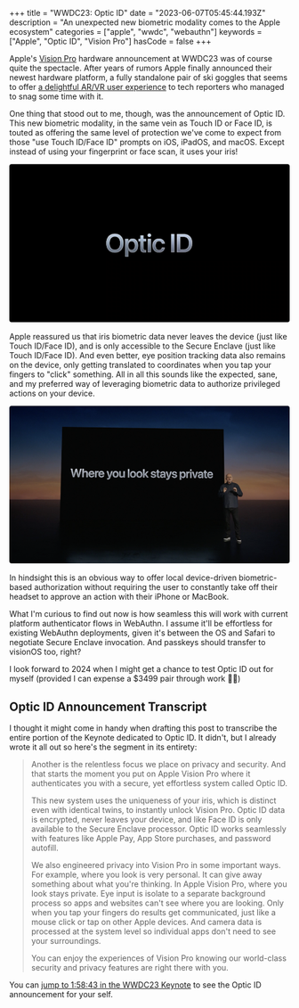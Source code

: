 +++
title = "WWDC23: Optic ID"
date = "2023-06-07T05:45:44.193Z"
description = "An unexpected new biometric modality comes to the Apple ecosystem"
categories = ["apple", "wwdc", "webauthn"]
keywords = ["Apple", "Optic ID", "Vision Pro"]
hasCode = false
+++

Apple's [Vision Pro](https://www.apple.com/apple-vision-pro/) hardware announcement at WWDC23 was of course quite the spectacle. After years of rumors Apple finally announced their newest hardware platform, a fully standalone pair of ski goggles that seems to offer [a delightful AR/VR user experience](https://arstechnica.com/gadgets/2023/06/hands-on-with-apple-vision-pro-this-is-not-a-vr-headset/) to tech reporters who managed to snag some time with it.

One thing that stood out to me, though, was the announcement of Optic ID. This new biometric modality, in the same vein as Touch ID or Face ID, is touted as offering the same level of protection we've come to expect from those "use Touch ID/Face ID" prompts on iOS, iPadOS, and macOS. Except instead of using your fingerprint or face scan, it uses your iris!

![The "Optic ID" title card from the WWDC23 keynote](images/optic_id.png)

Apple reassured us that iris biometric data never leaves the device (just like Touch ID/Face ID), and is only accessible to the Secure Enclave (just like Touch ID/Face ID). And even better, eye position tracking data also remains on the device, only getting translated to coordinates when you tap your fingers to "click" something. All in all this sounds like the expected, sane, and my preferred way of leveraging biometric data to authorize privileged actions on your device.

![A title card claiming "where you look stays private" from the WWDC 2023 keynote](images/where_you_look_stays_private.png)

In hindsight this is an obvious way to offer local device-driven biometric-based authorization without requiring the user to constantly take off their headset to approve an action with their iPhone or MacBook.

What I'm curious to find out now is how seamless this will work with current platform authenticator flows in WebAuthn. I assume it'll be effortless for existing WebAuthn deployments, given it's between the OS and Safari to negotiate Secure Enclave invocation. And passkeys should transfer to visionOS too, right?

I look forward to 2024 when I might get a chance to test Optic ID out for myself (provided I can expense a $3499 pair through work 🥵💸)

## Optic ID Announcement Transcript

I thought it might come in handy when drafting this post to transcribe the entire portion of the Keynote dedicated to Optic ID. It didn't, but I already wrote it all out so here's the segment in its entirety:

> Another is the relentless focus we place on privacy and security. And that starts the moment you put on Apple Vision Pro where it authenticates you with a secure, yet effortless system called Optic ID.
>
> This new system uses the uniqueness of your iris, which is distinct even with identical twins, to instantly unlock Vision Pro. Optic ID data is encrypted, never leaves your device, and like Face ID is only available to the Secure Enclave processor. Optic ID works seamlessly with features like Apple Pay, App Store purchases, and password autofill.
>
> We also engineered privacy into Vision Pro in some important ways. For example, where you look is very personal. It can give away something about what you're thinking. In Apple Vision Pro, where you look stays private. Eye input is isolate to a separate background process so apps and websites can't see where you are looking. Only when you tap your fingers do results get communicated, just like a mouse click or tap on other Apple devices. And camera data is processed at the system level so individual apps don't need to see your surroundings.
>
> You can enjoy the experiences of Vision Pro knowing our world-class security and privacy features are right there with you.

You can [jump to 1:58:43 in the WWDC23 Keynote](https://youtu.be/GYkq9Rgoj8E?t=7123) to see the Optic ID announcement for your self.
